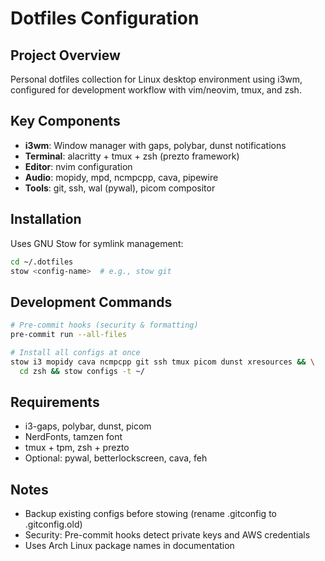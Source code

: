 # Dotfiles Configuration

## Project Overview

Personal dotfiles collection for Linux desktop environment using i3wm,
configured for development workflow with vim/neovim, tmux, and zsh.

## Key Components

- **i3wm**: Window manager with gaps, polybar, dunst notifications
- **Terminal**: alacritty + tmux + zsh (prezto framework)
- **Editor**: nvim configuration
- **Audio**: mopidy, mpd, ncmpcpp, cava, pipewire
- **Tools**: git, ssh, wal (pywal), picom compositor

## Installation

Uses GNU Stow for symlink management:

```bash
cd ~/.dotfiles
stow <config-name>  # e.g., stow git
```

## Development Commands

```bash
# Pre-commit hooks (security & formatting)
pre-commit run --all-files

# Install all configs at once
stow i3 mopidy cava ncmpcpp git ssh tmux picom dunst xresources && \
  cd zsh && stow configs -t ~/
```

## Requirements

- i3-gaps, polybar, dunst, picom
- NerdFonts, tamzen font
- tmux + tpm, zsh + prezto
- Optional: pywal, betterlockscreen, cava, feh

## Notes

- Backup existing configs before stowing (rename .gitconfig to .gitconfig.old)
- Security: Pre-commit hooks detect private keys and AWS credentials
- Uses Arch Linux package names in documentation
